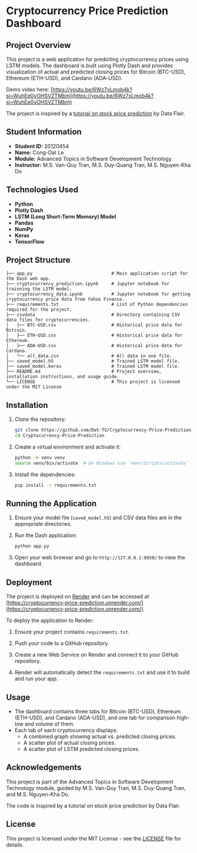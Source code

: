 # Cryptocurrency Price Prediction Dashboard

## Project Overview

This project is a web application for predicting cryptocurrency prices using LSTM models. The dashboard is built using Plotly Dash and provides visualization of actual and predicted closing prices for Bitcoin (BTC-USD), Ethereum (ETH-USD), and Cardano (ADA-USD).

Demo video here: [https://youtu.be/6Wz7xLmob4k?si=WuhEe0vOHSVZTMbm](https://youtu.be/6Wz7xLmob4k?si=WuhEe0vOHSVZTMbm)

The project is inspired by a [tutorial on stock price prediction](https://data-flair.training/blogs/stock-price-prediction-machine-learning-project-in-python/) by Data Flair.

## Student Information

- **Student ID:** 20120454
- **Name:** Cong-Dat Le
- **Module:** Advanced Topics in Software Development Technology
- **Instructor:** M.S. Van-Quy Tran, M.S. Duy-Quang Tran, M.S. Nguyen-Kha Do

## Technologies Used

- **Python**
- **Plotly Dash**
- **LSTM (Long Short-Term Memory) Model**
- **Pandas**
- **NumPy**
- **Keras**
- **TensorFlow**

## Project Structure

```plaintext
├── app.py                              # Main application script for the Dash web app.
├── cryptocurrency_prediction.ipynb     # Jupyter notebook for trainning the LSTM model.
├── cryptocurrency_data.ipynb           # Jupyter notebook for getting cryptocurrency price data from Yahoo Finance.
├── requirements.txt                    # List of Python dependencies required for the project.
├── csvdata                             # Directory containing CSV data files for cryptocurrencies.
│   ├── BTC-USD.csv                     # Historical price data for Bitcoin.
│   ├── ETH-USD.csv                     # Historical price data for Ethereum.
│   ├── ADA-USD.csv                     # Historical price data for Cardano.
│   └── all_data.csv                    # All data in one file.
├── saved_model.h5                      # Trained LSTM model file.
├── saved_model.keras                   # Trained LSTM model file.
├── README.md                           # Project overview, installation instructions, and usage guide.
└── LICENSE                             # This project is licensed under the MIT License
```

## Installation

1. Clone the repository:

   ```sh
   git clone https://github.com/Dat-TG/Cryptocurrency-Price-Prediction.git
   cd Cryptocurrency-Price-Prediction
   ```

2. Create a virtual environment and activate it:

   ```sh
   python -m venv venv
   source venv/bin/activate  # On Windows use `venv\Scripts\activate`
   ```

3. Install the dependencies:

   ```sh
   pip install -r requirements.txt
   ```

## Running the Application

1. Ensure your model file (`saved_model.h5`) and CSV data files are in the appropriate directories.

2. Run the Dash application:

   ```sh
   python app.py
   ```

3. Open your web browser and go to `http://127.0.0.1:8050/` to view the dashboard.

## Deployment

The project is deployed on [Render](https://render.com/) and can be accessed at [https://cryptocurrency-price-prediction.onrender.com/](https://cryptocurrency-price-prediction.onrender.com/).

To deploy the application to Render:

1. Ensure your project contains `requirements.txt`.

2. Push your code to a GitHub repository.

3. Create a new Web Service on Render and connect it to your GitHub repository.

4. Render will automatically detect the `requirements.txt` and use it to build and run your app.

## Usage

- The dashboard contains three tabs for Bitcoin (BTC-USD), Ethereum (ETH-USD), and Cardano (ADA-USD), and one tab for comparison high-low and volume of them.
- Each tab of each cryptocurrency displays:
  - A combined graph showing actual vs. predicted closing prices.
  - A scatter plot of actual closing prices.
  - A scatter plot of LSTM predicted closing prices.

## Acknowledgements

This project is part of the Advanced Topics in Software Development Technology module, guided by M.S. Van-Quy Tran, M.S. Duy-Quang Tran, and M.S. Nguyen-Kha Do.

The code is inspired by a tutorial on stock price prediction by Data Flair.

## License

This project is licensed under the MIT License - see the [LICENSE](LICENSE) file for details.
